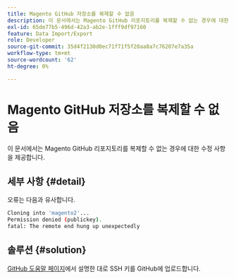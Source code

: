 ```yaml
---
title: Magento GitHub 저장소를 복제할 수 없음
description: 이 문서에서는 Magento GitHub 리포지토리를 복제할 수 없는 경우에 대한 수정 사항을 제공합니다.
exl-id: 65de77b5-496d-42a3-ab2e-1fff9df97160
feature: Data Import/Export
role: Developer
source-git-commit: 35d4f2130d0ec71f71f5f20aa8a7c76207e7a35a
workflow-type: tm+mt
source-wordcount: '62'
ht-degree: 0%

---
```


# Magento GitHub 저장소를 복제할 수 없음

이 문서에서는 Magento GitHub 리포지토리를 복제할 수 없는 경우에 대한 수정 사항을 제공합니다.

## 세부 사항 {#detail}

오류는 다음과 유사합니다.

```bash
Cloning into 'magento2'...
Permission denied (publickey).
fatal: The remote end hung up unexpectedly
```

## 솔루션 {#solution}

[GitHub 도움말 페이지](https://help.github.com/articles/generating-ssh-keys)에서 설명한 대로 SSH 키를 GitHub에 업로드합니다.
